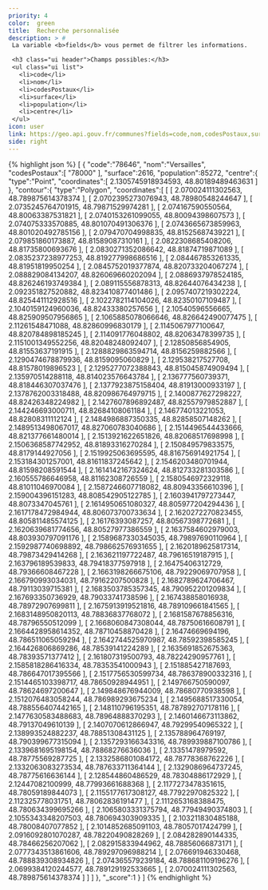 ```yaml
---
priority: 4
color:  green
title:  Recherche personnalisée
description: > #
 La variable <b>fields</b> vous permet de filtrer les informations.

 <h3 class="ui header">Champs possibles:</h3>
 <ul class="ui list">
   <li>code</li>
   <li>nom</li>
   <li>codesPostaux</li>
   <li>surface</li>
   <li>population</li>
   <li>centre</li>
 </ul>
icon: user
link: https://geo.api.gouv.fr/communes?fields=code,nom,codesPostaux,surface,population,centre,contour&nom=versailles
side: right
---
```

{% highlight json %}
[
   {
      "code":"78646",
      "nom":"Versailles",
      "codesPostaux":[
         "78000"
      ],
      "surface":2616,
      "population":85272,
      "centre":{
         "type":"Point",
         "coordinates":[
            2.1305745918934593,
            48.80189489463631
         ]
      },
      "contour":{
         "type":"Polygon",
         "coordinates":[
            [
               [
                  2.070024111302563,
                  48.789875614378374
               ],
               [
                  2.0702395273076943,
                  48.78980548244647
               ],
               [
                  2.0735245764701915,
                  48.79871529974281
               ],
               [
                  2.074167590550564,
                  48.80063387531821
               ],
               [
                  2.0740153261099055,
                  48.80094398607573
               ],
               [
                  2.074075333570885,
                  48.801070491306376
               ],
               [
                  2.0743665673859963,
                  48.801020492785156
               ],
               [
                  2.079470704998835,
                  48.81525687439221
               ],
               [
                  2.079851860173887,
                  48.81589087310161
               ],
               [
                  2.0822308685408206,
                  48.81735800693676
               ],
               [
                  2.0830271352086642,
                  48.81874719871089
               ],
               [
                  2.0835237238977253,
                  48.819277998686516
               ],
               [
                  2.084467853261335,
                  48.81951819950254
               ],
               [
                  2.0845752019377874,
                  48.820733204067274
               ],
               [
                  2.088829084134207,
                  48.826069660202094
               ],
               [
                  2.0886937978524185,
                  48.826246193749384
               ],
               [
                  2.089115556878313,
                  48.82644076434238
               ],
               [
                  2.092351827520882,
                  48.823410877401486
               ],
               [
                  2.0957407219302224,
                  48.825441112928516
               ],
               [
                  2.1022782114104026,
                  48.82350107109487
               ],
               [
                  2.1040159124960036,
                  48.82433380257656
               ],
               [
                  2.10540596556665,
                  48.825909507956865
               ],
               [
                  2.1065885078066646,
                  48.826642490077475
               ],
               [
                  2.11261548471088,
                  48.82860996830179
               ],
               [
                  2.1145067977100647,
                  48.820784898185245
               ],
               [
                  2.114091776048802,
                  48.82063478399735
               ],
               [
                  2.1151001349552256,
                  48.82048248092407
               ],
               [
                  2.12850856854905,
                  48.81553637191915
               ],
               [
                  2.1288829863594714,
                  48.8156259882566
               ],
               [
                  2.1290474678879936,
                  48.8159095060829
               ],
               [
                  2.129538217527708,
                  48.81578019896523
               ],
               [
                  2.1295277072388843,
                  48.815045874909494
               ],
               [
                  2.135970514288118,
                  48.814023576643784
               ],
               [
                  2.136777560739371,
                  48.818446307037476
               ],
               [
                  2.1377923875158404,
                  48.81913000933197
               ],
               [
                  2.1378762003318488,
                  48.820986764979715
               ],
               [
                  2.1400877627298227,
                  48.82426348224982
               ],
               [
                  2.1427607896892487,
                  48.82557979852887
               ],
               [
                  2.144246693000711,
                  48.82684108061184
               ],
               [
                  2.146774013221053,
                  48.82808311112124
               ],
               [
                  2.1484986887350335,
                  48.82858507148262
               ],
               [
                  2.1489513498067017,
                  48.827060783040686
               ],
               [
                  2.1514496544433666,
                  48.821377661480014
               ],
               [
                  2.1513921622651826,
                  48.82068517698998
               ],
               [
                  2.1506368587742952,
                  48.81893316270284
               ],
               [
                  2.150849579833575,
                  48.8179144927056
               ],
               [
                  2.1519925063695595,
                  48.816756914921754
               ],
               [
                  2.153184301257001,
                  48.81611837245642
               ],
               [
                  2.1546203480701944,
                  48.81598208591544
               ],
               [
                  2.1614142167324624,
                  48.812733281303586
               ],
               [
                  2.160555786646958,
                  48.81162308726559
               ],
               [
                  2.1580546972329118,
                  48.81011046970084
               ],
               [
                  2.1587246607718082,
                  48.80943356610396
               ],
               [
                  2.159004396151283,
                  48.808542905122785
               ],
               [
                  2.1603941797273447,
                  48.8073347045761
               ],
               [
                  2.1614950651080327,
                  48.805977204294436
               ],
               [
                  2.1617178472984944,
                  48.806073700733634
               ],
               [
                  2.1620272270823455,
                  48.805811485574125
               ],
               [
                  2.16176393087257,
                  48.80567398772681
               ],
               [
                  2.1620639681774656,
                  48.80527977386559
               ],
               [
                  2.1637584602979003,
                  48.803930797091176
               ],
               [
                  2.1589687330345035,
                  48.79897690110964
               ],
               [
                  2.1592987740698892,
                  48.798662576931655
               ],
               [
                  2.1620189625817314,
                  48.79873429414268
               ],
               [
                  2.163621197722487,
                  48.79616519187915
               ],
               [
                  2.163796189539833,
                  48.79418377597918
               ],
               [
                  2.16475406312729,
                  48.79366608467228
               ],
               [
                  2.1663198266675106,
                  48.79229069707958
               ],
               [
                  2.166790993034031,
                  48.79162207500828
               ],
               [
                  2.1682789624706467,
                  48.79113039715381
               ],
               [
                  2.1683503785357345,
                  48.790952201209834
               ],
               [
                  2.167693350736929,
                  48.79033741738596
               ],
               [
                  2.167438858016938,
                  48.78972907699811
               ],
               [
                  2.1675913919521816,
                  48.789109661841565
               ],
               [
                  2.1683148950820113,
                  48.78836837768072
               ],
               [
                  2.1681587678856316,
                  48.78796550512099
               ],
               [
                  2.1668060847308044,
                  48.78750616608791
               ],
               [
                  2.1664428958614352,
                  48.78710458870428
               ],
               [
                  2.16474669694196,
                  48.786511065059294
               ],
               [
                  2.1642744525970987,
                  48.78592398585245
               ],
               [
                  2.164426806869286,
                  48.78539141224289
               ],
               [
                  2.1635691852675363,
                  48.78393571377412
               ],
               [
                  2.161807319500793,
                  48.78224290957761
               ],
               [
                  2.1585818286416334,
                  48.78353541000943
               ],
               [
                  2.151885427187693,
                  48.786647017395566
               ],
               [
                  2.1517756530599734,
                  48.786378900332316
               ],
               [
                  2.1514465103398717,
                  48.78650928944951
               ],
               [
                  2.149766750590097,
                  48.78624697200647
               ],
               [
                  2.149848676944009,
                  48.78680770938598
               ],
               [
                  2.1512076483058244,
                  48.786989293675234
               ],
               [
                  2.1495688517330054,
                  48.788556407442165
               ],
               [
                  2.148110796195351,
                  48.787892707178116
               ],
               [
                  2.1477630583488683,
                  48.78964888370293
               ],
               [
                  2.1460146673113862,
                  48.79137049610139
               ],
               [
                  2.1407070612866947,
                  48.79299540965322
               ],
               [
                  2.138993524882237,
                  48.78851308431125
               ],
               [
                  2.135788964769197,
                  48.790399677315094
               ],
               [
                  2.1357293166343316,
                  48.789939887100786
               ],
               [
                  2.1339681695198154,
                  48.78868276636036
               ],
               [
                  2.13351478979592,
                  48.78775569287725
               ],
               [
                  2.1332586801084172,
                  48.78778368762226
               ],
               [
                  2.1332063083273534,
                  48.787633711364144
               ],
               [
                  2.1329086964737245,
                  48.78775616636144
               ],
               [
                  2.128544860486529,
                  48.78304886172929
               ],
               [
                  2.12447082100999,
                  48.77993661688368
               ],
               [
                  2.1177273478351615,
                  48.78059189844073
               ],
               [
                  2.1155177617308127,
                  48.77922970825322
               ],
               [
                  2.112325778031751,
                  48.78062836191477
               ],
               [
                  2.1112653168388475,
                  48.780634399695266
               ],
               [
                  2.1065803331375794,
                  48.77949490374803
               ],
               [
                  2.1055343348207503,
                  48.780694303909335
               ],
               [
                  2.103211830485188,
                  48.78008407077852
               ],
               [
                  2.1014852685091103,
                  48.78057017424799
               ],
               [
                  2.0916092801070287,
                  48.78220490828269
               ],
               [
                  2.084282890144335,
                  48.78466256207062
               ],
               [
                  2.082915833944962,
                  48.78856066873171
               ],
               [
                  2.0777343513861606,
                  48.789297096988214
               ],
               [
                  2.076691946330468,
                  48.788839308934826
               ],
               [
                  2.074365579239184,
                  48.788681109196276
               ],
               [
                  2.0699384120244577,
                  48.789129192533665
               ],
               [
                  2.070024111302563,
                  48.789875614378374
               ]
            ]
         ]
      },
      "_score":1
   }
]
{% endhighlight %}

